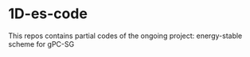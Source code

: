 # 1D-es-code
This repos contains partial codes of the ongoing project: energy-stable scheme for gPC-SG
